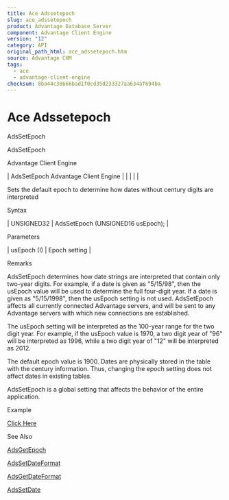 ```yaml
---
title: Ace Adssetepoch
slug: ace_adssetepoch
product: Advantage Database Server
component: Advantage Client Engine
version: "12"
category: API
original_path_html: ace_adssetepoch.htm
source: Advantage CHM
tags:
  - ace
  - advantage-client-engine
checksum: 8ba44c38666bad1f0cd35d233327aa634af694ba
---
```


# Ace Adssetepoch

AdsSetEpoch

AdsSetEpoch

Advantage Client Engine

| AdsSetEpoch  Advantage Client Engine |  |  |  |  |

Sets the default epoch to determine how dates without century digits are interpreted

Syntax

| UNSIGNED32 | AdsSetEpoch (UNSIGNED16 usEpoch); |

Parameters

| usEpoch (I) | Epoch setting |

Remarks

AdsSetEpoch determines how date strings are interpreted that contain only two-year digits. For example, if a date is given as "5/15/98", then the usEpoch value will be used to determine the full four-digit year. If a date is given as "5/15/1998", then the usEpoch setting is not used. AdsSetEpoch affects all currently connected Advantage servers, and will be sent to any Advantage servers with which new connections are established.

The usEpoch setting will be interpreted as the 100-year range for the two digit year. For example, if the usEpoch value is 1970, a two digit year of "96" will be interpreted as 1996, while a two digit year of "12" will be interpreted as 2012.

The default epoch value is 1900. Dates are physically stored in the table with the century information. Thus, changing the epoch setting does not affect dates in existing tables.

AdsSetEpoch is a global setting that affects the behavior of the entire application.

Example

[Click Here](ace_examples.md#adssetepochexample)

See Also

[AdsGetEpoch](ace_adsgetepoch.md)

[AdsSetDateFormat](ace_adssetdateformat.md)

[AdsGetDateFormat](ace_adsgetdateformat.md)

[AdsSetDate](ace_adssetdate.md)
